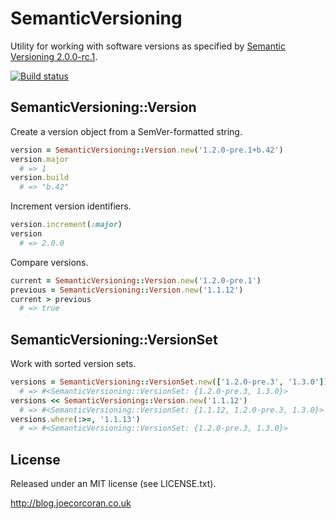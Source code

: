# SemanticVersioning

Utility for working with software versions as specified by [Semantic Versioning 2.0.0-rc.1](http://semver.org).

[![Build status](https://travis-ci.org/joecorcoran/semantic_versioning.png?branch=master)](https://travis-ci.org/joecorcoran/semantic_versioning)

## SemanticVersioning::Version

Create a version object from a SemVer-formatted string.

```ruby
version = SemanticVersioning::Version.new('1.2.0-pre.1+b.42')
version.major
  # => 1
version.build
  # => "b.42"
```

Increment version identifiers.

```ruby
version.increment(:major)
version
  # => 2.0.0
```

Compare versions.

```ruby
current = SemanticVersioning::Version.new('1.2.0-pre.1')
previous = SemanticVersioning::Version.new('1.1.12')
current > previous
  # => true
```

## SemanticVersioning::VersionSet

Work with sorted version sets.

```ruby
versions = SemanticVersioning::VersionSet.new(['1.2.0-pre.3', '1.3.0'])
  # => #<SemanticVersioning::VersionSet: {1.2.0-pre.3, 1.3.0}>
versions << SemanticVersioning::Version.new('1.1.12')
  # => #<SemanticVersioning::VersionSet: {1.1.12, 1.2.0-pre.3, 1.3.0}>
versions.where(:>=, '1.1.13')
  # => #<SemanticVersioning::VersionSet: {1.2.0-pre.3, 1.3.0}>
```

## License

Released under an MIT license (see LICENSE.txt).

http://blog.joecorcoran.co.uk
